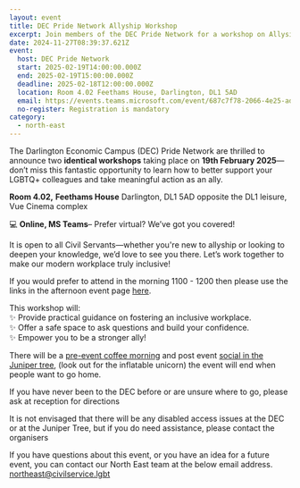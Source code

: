 ```yaml
---
layout: event
title: DEC Pride Network Allyship Workshop
excerpt: Join members of the DEC Pride Network for a workshop on Allysip.
date: 2024-11-27T08:39:37.621Z
event:
  host: DEC Pride Network
  start: 2025-02-19T14:00:00.000Z
  end: 2025-02-19T15:00:00.000Z
  deadline: 2025-02-18T12:00:00.000Z
  location: Room 4.02 Feethams House, Darlington, DL1 5AD
  email: https://events.teams.microsoft.com/event/687c7f78-2066-4e25-adcc-b8181357d303@ed1644c5-05e0-49e6-bc39-fcf7ac51c18c
  no-register: Registration is mandatory
category:
  - north-east
---
```

The Darlington Economic Campus (DEC) Pride Network are thrilled to announce two **identical workshops** taking place on **19th February 2025**—don’t miss this fantastic opportunity to learn how to better support your LGBTQ+ colleagues and take meaningful action as an ally.

**Room 4.02,** **Feethams House** Darlington, DL1 5AD opposite the DL1 leisure, Vue Cinema complex

💻 **Online, MS Teams**– Prefer virtual? We’ve got you covered!

It is open to all Civil Servants—whether you're new to allyship or looking to deepen your knowledge, we’d love to see you there. Let’s work together to make our modern workplace truly inclusive!

I﻿f you would prefer to attend in the morning 1100 - 1200 then please use the links in the afternoon event page [here](https://www.civilservice.lgbt/event/2024-11-27-dec-pride-network-allyship-workshop/). 

This workshop will:\
✨ Provide practical guidance on fostering an inclusive workplace.\
✨ Offer a safe space to ask questions and build your confidence.\
✨ Empower you to be a stronger ally!

There will be a [pre-event coffee morning](https://www.civilservice.lgbt/event/2024-11-27-dec-pride-network-coffee-morning/) and post event [social in the Juniper tree](https://www.civilservice.lgbt/event/2024-11-27-dec-cs-lgbt-network-social-february-2025/), (look out for the inflatable unicorn) the event will end when people want to go home.  

If you have never been to the DEC before or are unsure where to go, please ask at reception for directions

It is not envisaged that there will be any disabled access issues at the DEC or at the Juniper Tree, but if you do need assistance, please contact the organisers

If you have questions about this event, or you have an idea for a future event, you can contact our North East team at the below email address. [northeast@civilservice.lgbt](mailto:northeast@civilservice.lgbt)